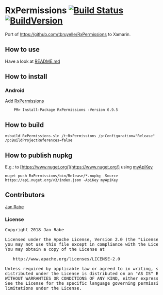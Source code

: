 # RxPermissions [![Build Status](https://www.bitrise.io/app/9ce2f028d01c6c1f/status.svg?token=X-RCNlnJoO5-LhFd7vcq1Q&branch=master)](https://www.bitrise.io/app/9ce2f028d01c6c1f) [![BuildVersion](https://buildstats.info/nuget/RxPermissions)](https://www.nuget.org/packages/RxPermissions/)

Port of https://github.com/tbruyelle/RxPermissions to Xamarin.

## How to use

Have a look at [README.md](https://github.com/tbruyelle/RxPermissions/blob/master/README.md)

## How to install

### Android

Add [RxPermissions](https://www.nuget.org/packages/RxPermissions)

        PM> Install-Package RxPermissions -Version 0.9.5

## How to build

    msbuild RxPermissions.sln /t:RxPermissions /p:Configuration="Release" /p:BuildProjectReferences=false

## How to publish nupkg

E.g.: to [https://www.nuget.org/](https://www.nuget.org/) using [myApiKey](https://www.nuget.org/account/apikeys)

    nuget push RxPermissions/bin/Release/*.nupkg -Source https://api.nuget.org/v3/index.json -ApiKey myApiKey

## Contributors

[Jan Rabe](jan.rabe@kibotu.net)

### License
<pre>
Copyright 2018 Jan Rabe

Licensed under the Apache License, Version 2.0 (the "License");
you may not use this file except in compliance with the License.
You may obtain a copy of the License at

   http://www.apache.org/licenses/LICENSE-2.0

Unless required by applicable law or agreed to in writing, software
distributed under the License is distributed on an "AS IS" BASIS,
WITHOUT WARRANTIES OR CONDITIONS OF ANY KIND, either express or implied.
See the License for the specific language governing permissions and
limitations under the License.
</pre>
